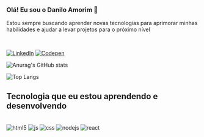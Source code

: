 ### Olá! Eu sou o Danilo Amorim 👾

<p> Estou sempre buscando aprender novas tecnologias para aprimorar minhas habilidades e ajudar a levar projetos para o próximo nível</p>
<br>

[![LinkedIn](https://img.shields.io/badge/LinkedIn-0077B5?style=for-the-badge&logo=linkedin&logoColor=white)](https://www.linkedin.com/in/daniloamorim66/)
[![Codepen](https://img.shields.io/badge/Codepen-000000?style=for-the-badge&logo=codepen&logoColor=white)](https://codepen.io/danbamorim)

![Anurag's GitHub stats](https://github-readme-stats.vercel.app/api?username=danbamorim&show_icons=true&theme=radical)

![Top Langs](https://github-readme-stats.vercel.app/api/top-langs/?username=danbamorim&layout=compact)


## Tecnologia que eu estou aprendendo e desenvolvendo 
<div style="display: inline_block"><br/>
<img align="center" alt="html5" src="https://img.shields.io/badge/HTML5-E34F26? style=for-the-badge&logo=html5&logoColor=white" />
<img align="center" alt="js" src="https://img.shields.io/badge/JavaScript-F7DF1E? style=for-the-badge&logo=javascript&logoColor=black" />
<img align="center" alt="css" src="https://img.shields.io/badge/CSS3-1572B6?style=for-the-badge&logo-css3&logoColor=white" />
<img align="center" alt="nodejs" src="https://img.shields.io/badge/Node.js-43853D?style=for-the-badge&logo=node.js&logoColor=white" />
<img align="center" alt="react" src="https://img.shields.io/badge/React-20232A?style=for-the-badge&logo-react&logoColor=61DAFB" />
</div>


